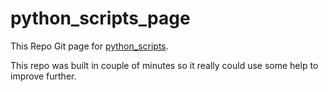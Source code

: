 # python_scripts_page

This Repo Git page for [python_scripts](https://github.com/Logan1x/Python-Scripts).

This repo was built in couple of minutes so it really could use some help to improve further.
